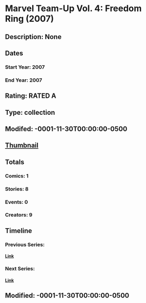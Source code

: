 # Marvel Team-Up Vol. 4: Freedom Ring (2007)
## Description: None
## Dates
### Start Year: 2007
### End Year: 2007
## Rating: RATED A
## Type: collection
## Modifed: -0001-11-30T00:00:00-0500
## [Thumbnail](http://i.annihil.us/u/prod/marvel/i/mg/8/e0/4bc5b01a7546e.jpg)
## Totals
### Comics: 1
### Stories: 8
### Events: 0
### Creators: 9
## Timeline
### Previous Series: 
#### [Link]()
### Next Series: 
#### [Link]()
## Modified: -0001-11-30T00:00:00-0500
